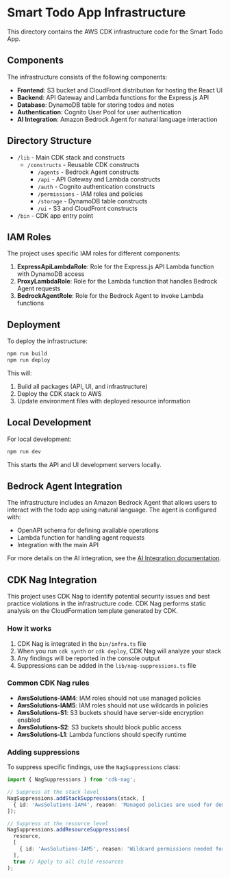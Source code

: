 # Smart Todo App Infrastructure

This directory contains the AWS CDK infrastructure code for the Smart Todo App.

## Components

The infrastructure consists of the following components:

- **Frontend**: S3 bucket and CloudFront distribution for hosting the React UI
- **Backend**: API Gateway and Lambda functions for the Express.js API
- **Database**: DynamoDB table for storing todos and notes
- **Authentication**: Cognito User Pool for user authentication
- **AI Integration**: Amazon Bedrock Agent for natural language interaction

## Directory Structure

- `/lib` - Main CDK stack and constructs
  - `/constructs` - Reusable CDK constructs
    - `/agents` - Bedrock Agent constructs
    - `/api` - API Gateway and Lambda constructs
    - `/auth` - Cognito authentication constructs
    - `/permissions` - IAM roles and policies
    - `/storage` - DynamoDB table constructs
    - `/ui` - S3 and CloudFront constructs
- `/bin` - CDK app entry point

## IAM Roles

The project uses specific IAM roles for different components:

1. **ExpressApiLambdaRole**: Role for the Express.js API Lambda function with DynamoDB access
2. **ProxyLambdaRole**: Role for the Lambda function that handles Bedrock Agent requests
3. **BedrockAgentRole**: Role for the Bedrock Agent to invoke Lambda functions

## Deployment

To deploy the infrastructure:

```bash
npm run build
npm run deploy
```

This will:
1. Build all packages (API, UI, and infrastructure)
2. Deploy the CDK stack to AWS
3. Update environment files with deployed resource information

## Local Development

For local development:

```bash
npm run dev
```

This starts the API and UI development servers locally.

## Bedrock Agent Integration

The infrastructure includes an Amazon Bedrock Agent that allows users to interact with the todo app using natural language. The agent is configured with:

- OpenAPI schema for defining available operations
- Lambda function for handling agent requests
- Integration with the main API

For more details on the AI integration, see the [AI Integration documentation](../doc/ai-integration.md).

## CDK Nag Integration

This project uses CDK Nag to identify potential security issues and best practice violations in the infrastructure code. CDK Nag performs static analysis on the CloudFormation template generated by CDK.

### How it works

1. CDK Nag is integrated in the `bin/infra.ts` file
2. When you run `cdk synth` or `cdk deploy`, CDK Nag will analyze your stack
3. Any findings will be reported in the console output
4. Suppressions can be added in the `lib/nag-suppressions.ts` file

### Common CDK Nag rules

- **AwsSolutions-IAM4**: IAM roles should not use managed policies
- **AwsSolutions-IAM5**: IAM roles should not use wildcards in policies
- **AwsSolutions-S1**: S3 buckets should have server-side encryption enabled
- **AwsSolutions-S2**: S3 buckets should block public access
- **AwsSolutions-L1**: Lambda functions should specify runtime

### Adding suppressions

To suppress specific findings, use the `NagSuppressions` class:

```typescript
import { NagSuppressions } from 'cdk-nag';

// Suppress at the stack level
NagSuppressions.addStackSuppressions(stack, [
  { id: 'AwsSolutions-IAM4', reason: 'Managed policies are used for demo purposes' },
]);

// Suppress at the resource level
NagSuppressions.addResourceSuppressions(
  resource,
  [
    { id: 'AwsSolutions-IAM5', reason: 'Wildcard permissions needed for specific use case' },
  ],
  true // Apply to all child resources
);
```
